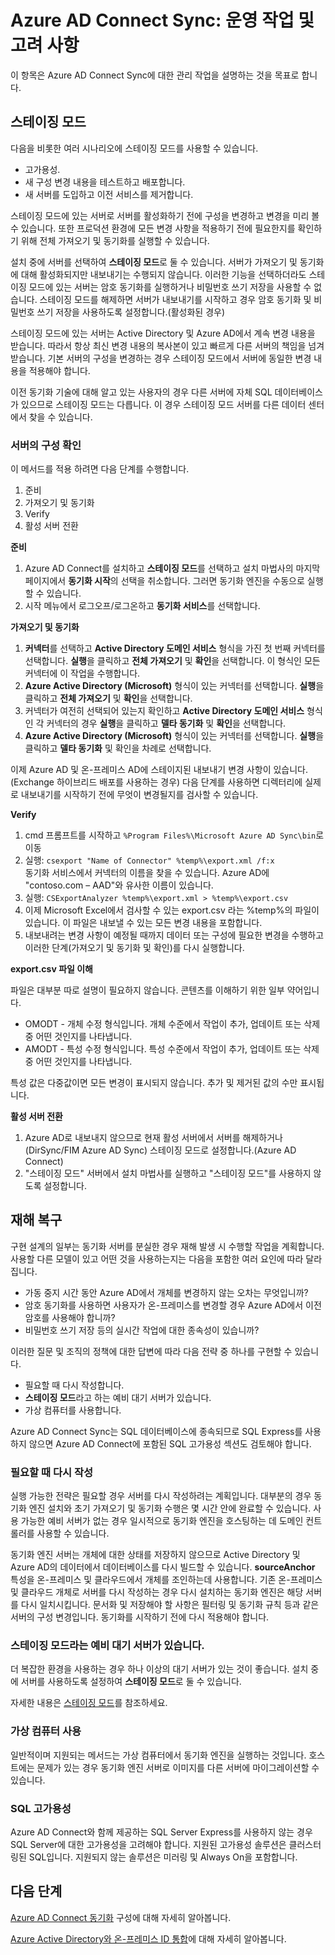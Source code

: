 <properties
   pageTitle="Azure AD Connect Sync: 운영 작업 및 고려 사항 | Microsoft Azure"
   description="이 항목에서는 Azure AD Connect Sync 및 이 구성 요소를 운영하기 위한 준비 방법에 대한 운영 작업을 설명합니다."
   services="active-directory"
   documentationCenter=""
   authors="AndKjell"
   manager="StevenPo"
   editor=""/>

<tags
   ms.service="active-directory"
   ms.devlang="na"
   ms.topic="article"
   ms.tgt_pltfrm="na"
   ms.workload="identity"
   ms.date="10/13/2015"
   ms.author="andkjell"/>

# Azure AD Connect Sync: 운영 작업 및 고려 사항
이 항목은 Azure AD Connect Sync에 대한 관리 작업을 설명하는 것을 목표로 합니다.

## 스테이징 모드
다음을 비롯한 여러 시나리오에 스테이징 모드를 사용할 수 있습니다.

-	고가용성.
-	새 구성 변경 내용을 테스트하고 배포합니다.
-	새 서버를 도입하고 이전 서비스를 제거합니다.

스테이징 모드에 있는 서버로 서버를 활성화하기 전에 구성을 변경하고 변경을 미리 볼 수 있습니다. 또한 프로덕션 환경에 모든 변경 사항을 적용하기 전에 필요한지를 확인하기 위해 전체 가져오기 및 동기화를 실행할 수 있습니다.

설치 중에 서버를 선택하여 **스테이징 모드**로 둘 수 있습니다. 서버가 가져오기 및 동기화에 대해 활성화되지만 내보내기는 수행되지 않습니다. 이러한 기능을 선택하더라도 스테이징 모드에 있는 서버는 암호 동기화를 실행하거나 비밀번호 쓰기 저장을 사용할 수 없습니다. 스테이징 모드를 해제하면 서버가 내보내기를 시작하고 경우 암호 동기화 및 비밀번호 쓰기 저장을 사용하도록 설정합니다.(활성화된 경우)

스테이징 모드에 있는 서버는 Active Directory 및 Azure AD에서 계속 변경 내용을 받습니다. 따라서 항상 최신 변경 내용의 복사본이 있고 빠르게 다른 서버의 책임을 넘겨 받습니다. 기본 서버의 구성을 변경하는 경우 스테이징 모드에서 서버에 동일한 변경 내용을 적용해야 합니다.

이전 동기화 기술에 대해 알고 있는 사용자의 경우 다른 서버에 자체 SQL 데이터베이스가 있으므로 스테이징 모드는 다릅니다. 이 경우 스테이징 모드 서버를 다른 데이터 센터에서 찾을 수 있습니다.

### 서버의 구성 확인
이 메서드를 적용 하려면 다음 단계를 수행합니다.

1. 준비
2. 가져오기 및 동기화
3. Verify
4. 활성 서버 전환

**준비**

1. Azure AD Connect를 설치하고 **스테이징 모드**를 선택하고 설치 마법사의 마지막 페이지에서 **동기화 시작**의 선택을 취소합니다. 그러면 동기화 엔진을 수동으로 실행할 수 있습니다.
2. 시작 메뉴에서 로그오프/로그온하고 **동기화 서비스**를 선택합니다.

**가져오기 및 동기화**

1. **커넥터**를 선택하고 **Active Directory 도메인 서비스** 형식을 가진 첫 번째 커넥터를 선택합니다. **실행**을 클릭하고 **전체 가져오기** 및 **확인**을 선택합니다. 이 형식인 모든 커넥터에 이 작업을 수행합니다.
2. **Azure Active Directory (Microsoft)** 형식이 있는 커넥터를 선택합니다. **실행**을 클릭하고 **전체 가져오기** 및 **확인**을 선택합니다.
4. 커넥터가 여전히 선택되어 있는지 확인하고 **Active Directory 도메인 서비스** 형식인 각 커넥터의 경우 **실행**을 클릭하고 **델타 동기화** 및 **확인**을 선택합니다.
5. **Azure Active Directory (Microsoft)** 형식이 있는 커넥터를 선택합니다. **실행**을 클릭하고 **델타 동기화** 및 확인을 차례로 선택합니다.

이제 Azure AD 및 온-프레미스 AD에 스테이지된 내보내기 변경 사항이 있습니다.(Exchange 하이브리드 배포를 사용하는 경우) 다음 단계를 사용하면 디렉터리에 실제로 내보내기를 시작하기 전에 무엇이 변경될지를 검사할 수 있습니다.

**Verify**

1. cmd 프롬프트를 시작하고 `%Program Files%\Microsoft Azure AD Sync\bin`로 이동
2. 실행: `csexport "Name of Connector" %temp%\export.xml /f:x`<BR/> 동기화 서비스에서 커넥터의 이름을 찾을 수 있습니다. Azure AD에 "contoso.com – AAD"와 유사한 이름이 있습니다.
3. 실행: `CSExportAnalyzer %temp%\export.xml > %temp%\export.csv`
4. 이제 Microsoft Excel에서 검사할 수 있는 export.csv 라는 %temp%의 파일이 있습니다. 이 파일은 내보낼 수 있는 모든 변경 내용을 포함합니다.
5. 내보내려는 변경 사항이 예정될 때까지 데이터 또는 구성에 필요한 변경을 수행하고 이러한 단계(가져오기 및 동기화 및 확인)를 다시 실행합니다.

**export.csv 파일 이해**

파일은 대부분 따로 설명이 필요하지 않습니다. 콘텐츠를 이해하기 위한 일부 약어입니다.

- OMODT - 개체 수정 형식입니다. 개체 수준에서 작업이 추가, 업데이트 또는 삭제 중 어떤 것인지를 나타냅니다.
- AMODT - 특성 수정 형식입니다. 특성 수준에서 작업이 추가, 업데이트 또는 삭제 중 어떤 것인지를 나타냅니다.

특성 값은 다중값이면 모든 변경이 표시되지 않습니다. 추가 및 제거된 값의 수만 표시됩니다.

**활성 서버 전환**

1. Azure AD로 내보내지 않으므로 현재 활성 서버에서 서버를 해제하거나(DirSync/FIM Azure AD Sync) 스테이징 모드로 설정합니다.(Azure AD Connect)
2. "스테이징 모드" 서버에서 설치 마법사를 실행하고 "스테이징 모드"를 사용하지 않도록 설정합니다.

## 재해 복구
구현 설계의 일부는 동기화 서버를 분실한 경우 재해 발생 시 수행할 작업을 계획합니다. 사용할 다른 모델이 있고 어떤 것을 사용하는지는 다음을 포함한 여러 요인에 따라 달라집니다.

-	가동 중지 시간 동안 Azure AD에서 개체를 변경하지 않는 오차는 무엇입니까?
-	암호 동기화를 사용하면 사용자가 온-프레미스를 변경할 경우 Azure AD에서 이전 암호를 사용해야 합니까?
-	비밀번호 쓰기 저장 등의 실시간 작업에 대한 종속성이 있습니까?

이러한 질문 및 조직의 정책에 대한 답변에 따라 다음 전략 중 하나를 구현할 수 있습니다.

-	필요할 때 다시 작성합니다.
-	**스테이징 모드**라고 하는 예비 대기 서버가 있습니다.
-	가상 컴퓨터를 사용합니다.

Azure AD Connect Sync는 SQL 데이터베이스에 종속되므로 SQL Express를 사용하지 않으면 Azure AD Connect에 포함된 SQL 고가용성 섹션도 검토해야 합니다.

### 필요할 때 다시 작성
실행 가능한 전략은 필요할 경우 서버를 다시 작성하려는 계획입니다. 대부분의 경우 동기화 엔진 설치와 초기 가져오기 및 동기화 수행은 몇 시간 안에 완료할 수 있습니다. 사용 가능한 예비 서버가 없는 경우 일시적으로 동기화 엔진을 호스팅하는 데 도메인 컨트롤러를 사용할 수 있습니다.

동기화 엔진 서버는 개체에 대한 상태를 저장하지 않으므로 Active Directory 및 Azure AD의 데이터에서 데이터베이스를 다시 빌드할 수 있습니다. **sourceAnchor** 특성을 온-프레미스 및 클라우드에서 개체를 조인하는데 사용합니다. 기존 온-프레미스 및 클라우드 개체로 서버를 다시 작성하는 경우 다시 설치하는 동기화 엔진은 해당 서버를 다시 일치시킵니다. 문서화 및 저장해야 할 사항은 필터링 및 동기화 규칙 등과 같은 서버의 구성 변경입니다. 동기화를 시작하기 전에 다시 적용해야 합니다.

### 스테이징 모드라는 예비 대기 서버가 있습니다.
더 복잡한 환경을 사용하는 경우 하나 이상의 대기 서버가 있는 것이 좋습니다. 설치 중에 서버를 사용하도록 설정하여 **스테이징 모드**로 둘 수 있습니다.

자세한 내용은 [스테이징 모드](#staging-mode)를 참조하세요.

### 가상 컴퓨터 사용
일반적이며 지원되는 메서드는 가상 컴퓨터에서 동기화 엔진을 실행하는 것입니다. 호스트에는 문제가 있는 경우 동기화 엔진 서버로 이미지를 다른 서버에 마이그레이션할 수 있습니다.

### SQL 고가용성
Azure AD Connect와 함께 제공하는 SQL Server Express를 사용하지 않는 경우 SQL Server에 대한 고가용성을 고려해야 합니다. 지원된 고가용성 솔루션은 클러스터링된 SQL입니다. 지원되지 않는 솔루션은 미러링 및 Always On을 포함합니다.

## 다음 단계
[Azure AD Connect 동기화](active-directory-aadconnectsync-whatis.md) 구성에 대해 자세히 알아봅니다.

[Azure Active Directory와 온-프레미스 ID 통합](active-directory-aadconnect.md)에 대해 자세히 알아봅니다.

<!---HONumber=Oct15_HO3-->